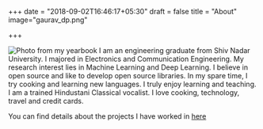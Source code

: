 +++
date = "2018-09-02T16:46:17+05:30"
draft = false
title = "About"
image="gaurav_dp.png"

+++

![Photo from my yearbook](../gaurav_dp.png)
I am an engineering graduate from Shiv Nadar University. I majored in Electronics and Communication Engineering.
My research interest lies in Machine Learning and Deep Learning.
I believe in open source and like to develop open source libraries. 
In my spare time, I try cooking and learning new languages. 
I truly enjoy learning and teaching. 
I am a trained Hindustani Classical vocalist. 
I love cooking, technology, travel and credit cards.

You can find details about the projects I have worked in [here](https://gauravmishra.netlify.com/project/)
